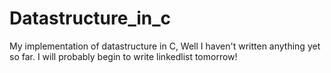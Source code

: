 # Datastructure_in_c
My implementation of datastructure in C, Well I haven't written anything yet so far. I will probably begin to write linkedlist tomorrow!
